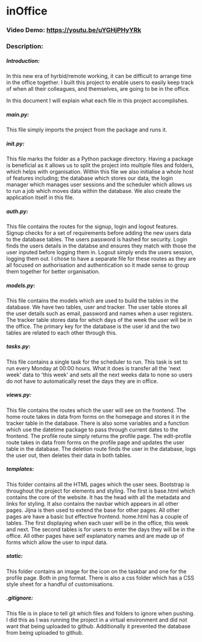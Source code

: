 # inOffice
### Video Demo:  https://youtu.be/uYGHjPHyYRk
### Description:

##### Introduction:
In this new era of hyrbid/remote working, it can be difficult to arrange time in the office together. I built this project to enable users to easily keep track of when all their colleagues, and themselves, are going to be in the office.

In this document I will explain what each file in this project accomplishes. 

##### main.py:
This file simply imports the project from the package and runs it.

##### __init__.py:
This file marks the folder as a Python package directory. Having a package is beneficial as it allows us to split the project into multiple files and folders, which helps with organisation. Within this file we also initialise a whole host of features including; the database which stores our data, the login manager which manages user sessions and the scheduler which allows us to run a job which moves data within the database. We also create the application itself in this file.

##### auth.py:
This file contains the routes for the signup, login and logout features. Signup checks for a set of requirements before adding the new users data to the database tables. The users password is hashed for security. Login finds the users details in the databse and ensures they match with those the user inputed before logging them in. Logout simply ends the users session, logging them out. I chose to have a separate file for these routes as they are all focused on authorisation and authentication so it made sense to group them together for better organisation.

##### models.py:
This file contains the models which are used to build the tables in the database. We have two tables, user and tracker. The user table stores all the user details such as email, password and names when a user registers. The tracker table stores data for which days of the week the user will be in the office. The primary key for the database is the user id and the two tables are related to each other through this.

##### tasks.py:
This file contains a single task for the scheduler to run. This task is set to run every Monday at 00:00 hours. What it does is transfer all the 'next week' data to 'this week' and sets all the next weeks data to none so users do not have to automatically reset the days they are in office. 

##### views.py:
This file contains the routes which the user will see on the frontend. The home route takes in data from forms on the homepage and stores it in the tracker table in the database. There is also some variables and a function which use the datetime package to pass through current dates to the frontend. The profile route simply returns the profile page. The edit-profile route takes in data from forms on the profile page and updates the user table in the database. The deletion route finds the user in the database, logs the user out, then deletes their data in both tables.

##### templates:
This folder contains all the HTML pages which the user sees. Bootstrap is throughout the project for elements and styling. The first is base.html which contains the core of the website. It has the head with all the metadata and links for styling. It also contains the navbar which appears in all other pages. Jijna is then used to extend the base for other pages. All other pages are have a basic but effective frontend. home.html has a couple of tables. The first displaying when each user will be in the office, this week and next. The second tables is for users to enter the days they will be in the office. All other pages have self explanatory names and are made up of forms which allow the user to input data.

##### static:
This folder contains an image for the icon on the taskbar and one for the profile page. Both in png format. There is also a css folder which has a CSS style sheet for a handful of customisations. 

##### .gitignore:
This file is in place to tell git which files and folders to ignore when pushing. I did this as I was running the project in a virtual environment and did not want that being uploaded to github. Additionally it prevented the database from being uploaded to github.